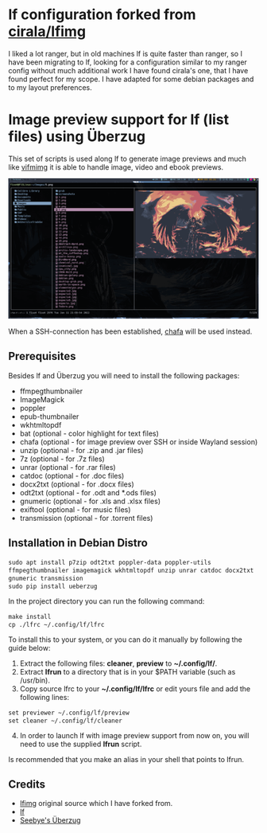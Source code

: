 # lf configuration forked from [cirala/lfimg](https://github.com/cirala/lfimg)
I liked a lot ranger, but in old machines lf is quite faster than ranger, so I have been migrating to lf, looking for a configuration similar to my ranger config without much additional work I have found cirala's one, that I have found perfect for my scope. I have adapted for some debian packages and to my layout preferences. 

# Image preview support for lf (list files) using Überzug

This set of scripts is used along lf to generate image previews and much like [vifmimg](https://github.com/cirala/vifmimg) it is able to handle image, video and ebook previews.

![image](https://raw.githubusercontent.com/f1se4/lfimg/master/screenshot.png)

When a SSH-connection has been established, [chafa](https://github.com/hpjansson/chafa) will be used instead.

## Prerequisites

Besides lf and Überzug you will need to install the following packages:

* ffmpegthumbnailer
* ImageMagick
* poppler
* epub-thumbnailer
* wkhtmltopdf
* bat (optional - color highlight for text files)
* chafa (optional - for image preview over SSH or inside Wayland session)
* unzip (optional - for .zip and .jar files)
* 7z (optional - for .7z files)
* unrar (optional - for .rar files)
* catdoc (optional - for .doc files)
* docx2txt (optional - for .docx files)
* odt2txt (optional - for .odt and *.ods files)
* gnumeric (optional - for .xls and .xlsx files)
* exiftool (optional - for music files)
* transmission (optional - for .torrent files)
## Installation in Debian Distro

```
sudo apt install p7zip odt2txt poppler-data poppler-utils ffmpegthumbnailer imagemagick wkhtmltopdf unzip unrar catdoc docx2txt gnumeric transmission
sudo pip install ueberzug
```

In the project directory you can run the following command:

```
make install
cp ./lfrc ~/.config/lf/lfrc
```

To install this to your system, or you can do it manually by following the guide below:

1. Extract the following files: **cleaner**, **preview** to **~/.config/lf/**.
2. Extract **lfrun** to a directory that is in your $PATH variable (such as /usr/bin).
3. Copy source lfrc to your **~/.config/lf/lfrc** or edit yours file and add the following lines:

```
set previewer ~/.config/lf/preview
set cleaner ~/.config/lf/cleaner
```
4. In order to launch lf with image preview support from now on, you will need to use the supplied **lfrun** script.

Is recommended that you make an alias in your shell that points to lfrun.

## Credits
* [lfimg](https://github.com/cirala/lfimg) original source which I have forked from.
* [lf](https://github.com/gokcehan/lf/)
* [Seebye's Überzug](https://github.com/seebye/ueberzug)
